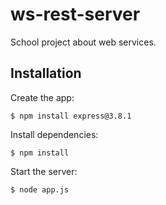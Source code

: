 ws-rest-server
==============

School project about web services.

## Installation

Create the app:

    $ npm install express@3.8.1

Install dependencies:

    $ npm install

Start the server:

    $ node app.js
